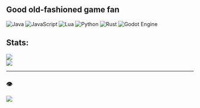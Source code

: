 ## Good old-fashioned game fan

![Java](https://img.shields.io/badge/java-%23ED8B00.svg?style=for-the-badge&logo=openjdk&logoColor=white) ![JavaScript](https://img.shields.io/badge/javascript-%23323330.svg?style=for-the-badge&logo=javascript&logoColor=%23F7DF1E) ![Lua](https://img.shields.io/badge/lua-%232C2D72.svg?style=for-the-badge&logo=lua&logoColor=white) ![Python](https://img.shields.io/badge/python-3670A0?style=for-the-badge&logo=python&logoColor=ffdd54) ![Rust](https://img.shields.io/badge/rust-%23000000.svg?style=for-the-badge&logo=rust&logoColor=white) ![Godot Engine](https://img.shields.io/badge/GODOT-%23FFFFFF.svg?style=for-the-badge&logo=godot-engine)
## Stats:
![](https://github-readme-stats.vercel.app/api?username=gvstavooli&theme=dark&hide_border=true&include_all_commits=true&count_private=true)<br/>
![](https://github-readme-stats.vercel.app/api/top-langs/?username=gvstavooli&theme=dark&hide_border=true&include_all_commits=true&count_private=true&layout=compact)

---
### 👁️
[![](https://visitcount.itsvg.in/api?id=gvstavooli&icon=5&color=12)](https://visitcount.itsvg.in)
